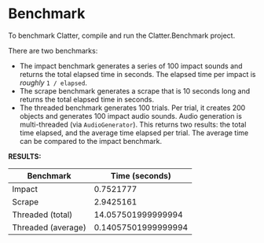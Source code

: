 # Benchmark

To benchmark Clatter, compile and run the Clatter.Benchmark project.

There are two benchmarks:

- The impact benchmark generates a series of 100 impact sounds and returns the total elapsed time in seconds. The elapsed time per impact is *roughly* `1 / elapsed`.
- The scrape benchmark generates a scrape that is 10 seconds long and returns the total elapsed time in seconds.
- The threaded benchmark generates 100 trials. Per trial, it creates 200 objects and generates 100 impact audio sounds. Audio generation is multi-threaded (via `AudioGenerator`). This returns two results: the total time elapsed, and the average time elapsed per trial. The average time can be compared to the impact benchmark.

**RESULTS:**

| Benchmark | Time (seconds) |
| --- | --- |
| Impact | 0.7521777 |
| Scrape | 2.9425161 |
| Threaded (total) | 14.057501999999994 |
| Threaded (average) | 0.14057501999999994 |